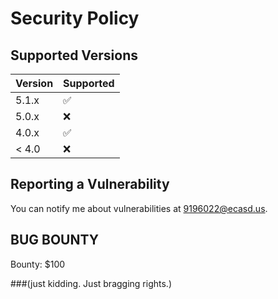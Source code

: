 # Security Policy

## Supported Versions


| Version | Supported          |
| ------- | ------------------ |
| 5.1.x   | :white_check_mark: |
| 5.0.x   | :x:                |
| 4.0.x   | :white_check_mark: |
| < 4.0   | :x:                |

## Reporting a Vulnerability

You can notify me about vulnerabilities at 9196022@ecasd.us. 

## BUG BOUNTY

Bounty: $100 


###(just kidding. Just bragging rights.)

